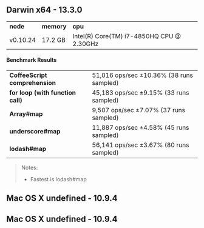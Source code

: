 Darwin x64 - 13.3.0
-----

<table><tr><td><b>node</b></td><td><b>memory</b></td><td><b>cpu</b></td></tr><tr><td>v0.10.24</td><td>17.2 GB</td><td>Intel(R) Core(TM) i7-4850HQ CPU @ 2.30GHz</td></tr></table>

#### Benchmark Results ####

<table><tr><td><b>CoffeeScript comprehension</b></td><td>51,016 ops/sec ±10.36% (38 runs sampled)</td></tr><tr><td><b>for loop (with function call)</b></td><td>45,183 ops/sec ±9.15% (33 runs sampled)</td></tr><tr><td><b>Array#map</b></td><td>9,507 ops/sec ±7.07% (37 runs sampled)</td></tr><tr><td><b>underscore#map</b></td><td>11,887 ops/sec ±4.58% (45 runs sampled)</td></tr><tr><td><b>lodash#map</b></td><td>56,141 ops/sec ±3.67% (80 runs sampled)</td></tr></table>

> Notes:
> - Fastest is lodash#map

Mac OS X undefined - 10.9.4
-----

Mac OS X undefined - 10.9.4
-----

